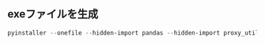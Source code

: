 ## exeファイルを生成
```powershell
pyinstaller --onefile --hidden-import pandas --hidden-import proxy_utils --add-data "config.json;." --add-data "勤怠データ.xlsx;." KimaiAutoInput.py
```